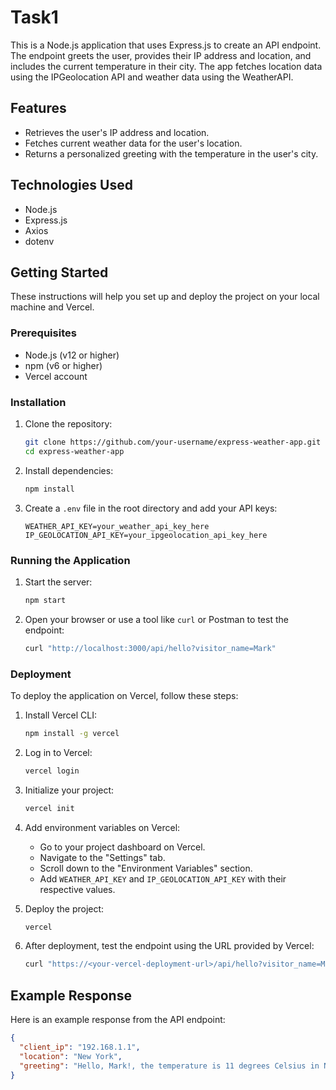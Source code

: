 # Task1

This is a Node.js application that uses Express.js to create an API endpoint. The endpoint greets the user, provides their IP address and location, and includes the current temperature in their city. The app fetches location data using the IPGeolocation API and weather data using the WeatherAPI.

## Features

- Retrieves the user's IP address and location.
- Fetches current weather data for the user's location.
- Returns a personalized greeting with the temperature in the user's city.

## Technologies Used

- Node.js
- Express.js
- Axios
- dotenv

## Getting Started

These instructions will help you set up and deploy the project on your local machine and Vercel.

### Prerequisites

- Node.js (v12 or higher)
- npm (v6 or higher)
- Vercel account

### Installation

1. Clone the repository:
    ```bash
    git clone https://github.com/your-username/express-weather-app.git
    cd express-weather-app
    ```

2. Install dependencies:
    ```bash
    npm install
    ```

3. Create a `.env` file in the root directory and add your API keys:
    ```env
    WEATHER_API_KEY=your_weather_api_key_here
    IP_GEOLOCATION_API_KEY=your_ipgeolocation_api_key_here
    ```

### Running the Application

1. Start the server:
    ```bash
    npm start
    ```

2. Open your browser or use a tool like `curl` or Postman to test the endpoint:
    ```bash
    curl "http://localhost:3000/api/hello?visitor_name=Mark"
    ```

### Deployment

To deploy the application on Vercel, follow these steps:

1. Install Vercel CLI:
    ```bash
    npm install -g vercel
    ```

2. Log in to Vercel:
    ```bash
    vercel login
    ```

3. Initialize your project:
    ```bash
    vercel init
    ```

4. Add environment variables on Vercel:

    - Go to your project dashboard on Vercel.
    - Navigate to the "Settings" tab.
    - Scroll down to the "Environment Variables" section.
    - Add `WEATHER_API_KEY` and `IP_GEOLOCATION_API_KEY` with their respective values.

5. Deploy the project:
    ```bash
    vercel
    ```

6. After deployment, test the endpoint using the URL provided by Vercel:
    ```bash
    curl "https://<your-vercel-deployment-url>/api/hello?visitor_name=Mark"
    ```

## Example Response

Here is an example response from the API endpoint:

```json
{
  "client_ip": "192.168.1.1",
  "location": "New York",
  "greeting": "Hello, Mark!, the temperature is 11 degrees Celsius in New York"
}
